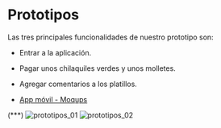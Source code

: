 # Prototipos

Las tres principales funcionalidades de nuestro prototipo son:
- Entrar a la aplicación.
- Pagar unos chilaquiles verdes y unos molletes.
- Agregar comentarios a los platillos.

- [App móvil - Moqups](https://app.moqups.com/ltw2Brs36MmKj5qwhlakD3Bj06M9Yxto/view/page/ac248d73c?ui=0)

(***)
![prototipos_01](https://user-images.githubusercontent.com/70402438/164530689-16fb08ca-7f73-4f92-83e4-c1afa83064f8.png)
![prototipos_02](https://user-images.githubusercontent.com/70402438/164530703-3fe49470-cdd2-4512-8287-a34dc4c53abc.png)
